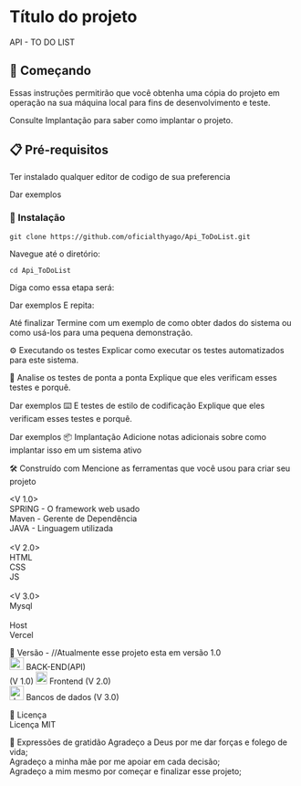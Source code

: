 # Título do projeto
API - TO DO LIST

## 🚀 Começando
Essas instruções permitirão que você obtenha uma cópia do projeto em operação na sua máquina local para fins de desenvolvimento e teste.

Consulte Implantação para saber como implantar o projeto.

## 📋 Pré-requisitos
Ter instalado qualquer editor de codigo de sua preferencia 

Dar exemplos
### 🔧 Instalação
```
git clone https://github.com/oficialthyago/Api_ToDoList.git
```

Navegue até o diretório:
```
cd Api_ToDoList
```
Diga como essa etapa será:

Dar exemplos
E repita:

Até finalizar
Termine com um exemplo de como obter dados do sistema ou como usá-los para uma pequena demonstração.

⚙️ Executando os testes
Explicar como executar os testes automatizados para este sistema.

🔩 Analise os testes de ponta a ponta
Explique que eles verificam esses testes e porquê.

Dar exemplos
⌨️ E testes de estilo de codificação
Explique que eles verificam esses testes e porquê.

Dar exemplos
📦 Implantação
Adicione notas adicionais sobre como implantar isso em um sistema ativo

🛠️ Construído com
Mencione as ferramentas que você usou para criar seu projeto

<V 1.0><br>
SPRING - O framework web usado<br>
Maven  - Gerente de Dependência<br>
JAVA   - Linguagem utilizada<br>
<br>
<V 2.0><br>
HTML  <br>
CSS  <br>
JS  <br>
<br>
<V 3.0><br>
Mysql<br>
<br>
Host<br>
Vercel


📌 Versão - //Atualmente esse projeto esta em versão 1.0 <br>
<img width="25" height="22" src="https://img.icons8.com/external-xnimrodx-lineal-color-xnimrodx/25/external-code-software-and-application-xnimrodx-lineal-color-xnimrodx.png" alt="external-code-software-and-application-xnimrodx-lineal-color-xnimrodx"/> BACK-END(API)<br>(V 1.0)
<img width="20" height="22" src="https://img.icons8.com/external-flaticons-lineal-color-flat-icons/20/external-front-end-computer-programming-flaticons-lineal-color-flat-icons.png" alt="external-front-end-computer-programming-flaticons-lineal-color-flat-icons"/> Frontend (V 2.0)<br>
<img width="25" height="25" src="https://img.icons8.com/plasticine/20/database.png" alt="database"/> Bancos de dados (V 3.0)<br>

📄 Licença<br>
Licença MIT

🎁 Expressões de gratidão
Agradeço a Deus por me dar forças e folego de vida;<br>
Agradeço a minha mãe por me apoiar em cada decisão;<br>
Agradeço a mim mesmo por começar e finalizar esse projeto;
